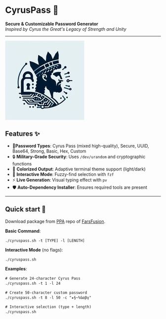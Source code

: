 # CyrusPass 🦁

**Secure & Customizable Password Generator**  
*Inspired by Cyrus the Great's Legacy of Strength and Unity*

---

![HomePage](/images/logo.png)

## Features ✨

- 🎱**Password Types**: Cyrus Pass (mixed high-quality), Secure, UUID, Base64, Strong, Basic, Hex, Custom
- 🔒 **Military-Grade Security**: Uses `/dev/urandom` and cryptographic functions
- 🎨 **Colorized Output**: Adaptive terminal theme support (light/dark)
- 🔄 **Interactive Mode**: Fuzzy-find selection with `fzf`
- ⚡ **Live Generation**: Visual typing effect with `pv`
- 🛡️ **Auto-Dependency Installer**: Ensures required tools are present

---

## Quick start 👾

Download package from [PPA](https://github.com/FarsFusion/ppa) repo of [FarsFusion](https://github.com/FarsFusion).

**Basic Command**:

```shell
./cyruspass.sh -t [TYPE] -l [LENGTH]
```

**Interactive Mode** (no flags):

```shell
./cyruspass.sh
```

**Examples**:

```shell
# Generate 24-character Cyrus Pass
./cyruspass.sh -t 1 -l 24
```

```shell
# Create 50-character custom password
./cyruspass.sh -t 8 -l 50 -c "★§~%&αβγ"
```

```shell
# Interactive selection (type + length)
./cyruspass.sh
```